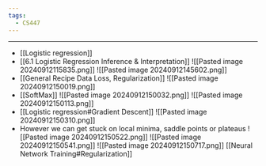 ```yaml
---
tags:
  - CS447
---
```

---
- [[Logistic regression]]
- [[6.1 Logistic Regression Inference & Interpretation]]
![[Pasted image 20240912115835.png]]
![[Pasted image 20240912145602.png]]
- [[General Recipe Data Loss, Regularization]]
![[Pasted image 20240912150019.png]]
- [[SoftMax]]
![[Pasted image 20240912150032.png]]
![[Pasted image 20240912150113.png]]
- [[Logistic regression#Gradient Descent]]
![[Pasted image 20240912150310.png]]
- However we can get stuck on local minima, saddle points or plateaus
![[Pasted image 20240912150522.png]]
![[Pasted image 20240912150541.png]]
![[Pasted image 20240912150717.png]]
[[Neural Network Training#Regularization]]
